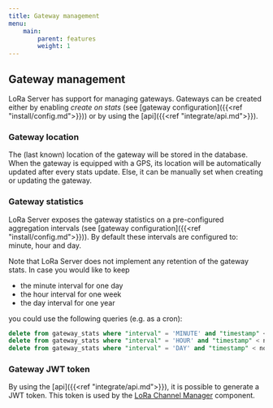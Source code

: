 ```yaml
---
title: Gateway management
menu:
    main:
        parent: features
        weight: 1
---
```


## Gateway management

LoRa Server has support for managing gateways. Gateways can be created either
by enabling *create on stats* (see [gateway configuration]({{<ref "install/config.md">}}))
or by using the [api]({{<ref "integrate/api.md">}}).

### Gateway location

The (last known) location of the gateway will be stored in the database. When
the gateway is equipped with a GPS, its location will be automatically updated
after every stats update. Else, it can be manually set when creating or
updating the gateway.

### Gateway statistics

LoRa Server exposes the gateway statistics on a pre-configured aggregation
intervals (see [gateway configuration]({{<ref "install/config.md">}})).
By default these intervals are configured to: minute, hour and day.

Note that LoRa Server does not implement any retention of the gateway stats.
In case you would like to keep

* the minute interval for one day
* the hour interval for one week
* the day interval for one year

you could use the following queries (e.g. as a cron):

```sql
delete from gateway_stats where "interval" = 'MINUTE' and "timestamp" < now() - interval '1 day';
delete from gateway_stats where "interval" = 'HOUR' and "timestamp" < now() - interval '1 week';
delete from gateway_stats where "interval" = 'DAY' and "timestamp" < now() - interval '1 year';
```

### Gateway JWT token

By using the [api]({{<ref "integrate/api.md">}}), it is possible to generate
a JWT token. This token is used by the [LoRa Channel Manager](https://docs.loraserver.io/lora-channel-manager/)
component.
